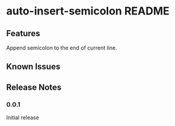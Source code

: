 # auto-insert-semicolon README

## Features

Append semicolon to the end of current line.

## Known Issues


## Release Notes

### 0.0.1

Initial release
